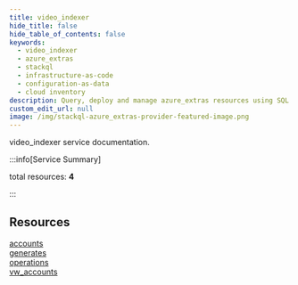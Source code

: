 ```yaml
---
title: video_indexer
hide_title: false
hide_table_of_contents: false
keywords:
  - video_indexer
  - azure_extras
  - stackql
  - infrastructure-as-code
  - configuration-as-data
  - cloud inventory
description: Query, deploy and manage azure_extras resources using SQL
custom_edit_url: null
image: /img/stackql-azure_extras-provider-featured-image.png
---
```


video_indexer service documentation.

:::info[Service Summary]

total resources: __4__  

:::

## Resources
<div class="row">
<div class="providerDocColumn">
<a href="/services/video_indexer/accounts/">accounts</a><br />
<a href="/services/video_indexer/generates/">generates</a>
</div>
<div class="providerDocColumn">
<a href="/services/video_indexer/operations/">operations</a><br />
<a href="/services/video_indexer/vw_accounts/">vw_accounts</a>
</div>
</div>